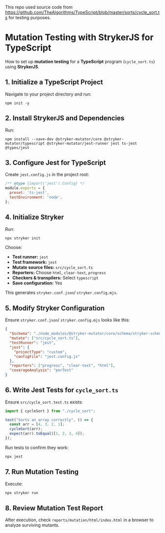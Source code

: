 This repo used source code from https://github.com/TheAlgorithms/TypeScript/blob/master/sorts/cycle_sort.ts for testing purposes.

# Mutation Testing with StrykerJS for TypeScript

How to set up **mutation testing** for a **TypeScript** program (`cycle_sort.ts`) using **StrykerJS**.


## 1. Initialize a TypeScript Project
Navigate to your project directory and run:
```
npm init -y
```

## 2. Install StrykerJS and Dependencies
Run:
```
npm install --save-dev @stryker-mutator/core @stryker-mutator/typescript @stryker-mutator/jest-runner jest ts-jest @types/jest
```

## 3. Configure Jest for TypeScript
Create `jest.config.js` in the project root:
```js
/** @type {import('jest').Config} */
module.exports = {
  preset: 'ts-jest',
  testEnvironment: 'node',
};
```

## 4. Initialize Stryker
Run:
```sh
npx stryker init
```
Choose:
- **Test runner:** `jest`
- **Test framework:** `jest`
- **Mutate source files:** `src/cycle_sort.ts`
- **Reporters:** Choose `html`, `clear-text`, `progress`
- **Checkers & transpilers:** Select `typescript`
- **Save configuration:** Yes

This generates `stryker.conf.json`/ `stryker.config.mjs`.

## 5. Modify Stryker Configuration
Ensure `stryker.conf.json`/ `stryker.config.mjs` looks like this:
```json
{
  "$schema": "./node_modules/@stryker-mutator/core/schema/stryker-schema.json",
  "mutate": ["src/cycle_sort.ts"],
  "testRunner": "jest",
  "jest": {
    "projectType": "custom",
    "configFile": "jest.config.js"
  },
  "reporters": ["progress", "clear-text", "html"],
  "coverageAnalysis": "perTest"
}
```

## 6. Write Jest Tests for `cycle_sort.ts`
Ensure `src/cycle_sort.test.ts` exists:
```typescript
import { cycleSort } from "./cycle_sort";

test("Sorts an array correctly", () => {
  const arr = [4, 3, 2, 1];
  cycleSort(arr);
  expect(arr).toEqual([1, 2, 3, 4]);
});
```
Run tests to confirm they work:
```sh
npx jest
```

## 7. Run Mutation Testing
Execute:
```sh
npx stryker run
```

## 8. Review Mutation Test Report
After execution, check `reports/mutation/html/index.html` in a browser to analyze surviving mutants.

